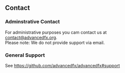 ## Contact

### Adminstrative Contact

For administrative purposes you cam contact us at contact@advancedfx.org.  
Please note: We do not provide support via email.

### General Support

See https://github.com/advancedfx/advancedfx#support
